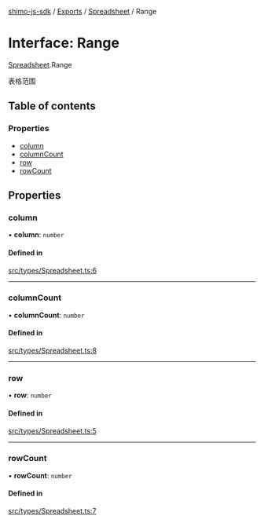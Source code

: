 [shimo-js-sdk](../README.md) / [Exports](../modules.md) / [Spreadsheet](../modules/Spreadsheet.md) / Range

# Interface: Range

[Spreadsheet](../modules/Spreadsheet.md).Range

表格范围

## Table of contents

### Properties

- [column](Spreadsheet.Range.md#column)
- [columnCount](Spreadsheet.Range.md#columncount)
- [row](Spreadsheet.Range.md#row)
- [rowCount](Spreadsheet.Range.md#rowcount)

## Properties

### column

• **column**: `number`

#### Defined in

[src/types/Spreadsheet.ts:6](https://github.com/shimohq/shimo-js-sdk/blob/b1f4ecc/src/types/Spreadsheet.ts#L6)

___

### columnCount

• **columnCount**: `number`

#### Defined in

[src/types/Spreadsheet.ts:8](https://github.com/shimohq/shimo-js-sdk/blob/b1f4ecc/src/types/Spreadsheet.ts#L8)

___

### row

• **row**: `number`

#### Defined in

[src/types/Spreadsheet.ts:5](https://github.com/shimohq/shimo-js-sdk/blob/b1f4ecc/src/types/Spreadsheet.ts#L5)

___

### rowCount

• **rowCount**: `number`

#### Defined in

[src/types/Spreadsheet.ts:7](https://github.com/shimohq/shimo-js-sdk/blob/b1f4ecc/src/types/Spreadsheet.ts#L7)
